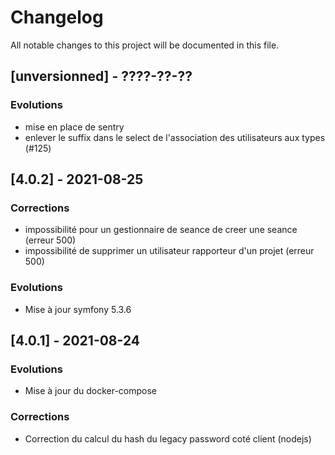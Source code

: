 # Changelog
All notable changes to this project will be documented in this file.


## [unversionned] - ????-??-??
### Evolutions
- mise en place de sentry
- enlever le suffix dans le select de l'association des utilisateurs aux types (#125)



## [4.0.2] - 2021-08-25

### Corrections
- impossibilité pour un gestionnaire de seance de creer une seance (erreur 500)
- impossibilité de supprimer un utilisateur rapporteur d'un projet (erreur 500)   

### Evolutions
- Mise à jour symfony 5.3.6

## [4.0.1] - 2021-08-24

### Evolutions
- Mise à jour du docker-compose

### Corrections
- Correction du calcul du hash du legacy password coté client (nodejs)

